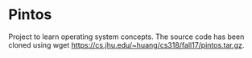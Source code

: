 # Pintos
Project to learn operating system concepts. The source code has been cloned using
wget https://cs.jhu.edu/~huang/cs318/fall17/pintos.tar.gz.
